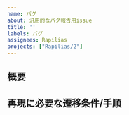 ```yaml
---
name: バグ
about: 汎用的なバグ報告用issue
title: ''
labels: バグ
assignees: Rapilias
projects: ["Rapilias/2"]
---
```


## 概要

## 再現に必要な遷移条件/手順
